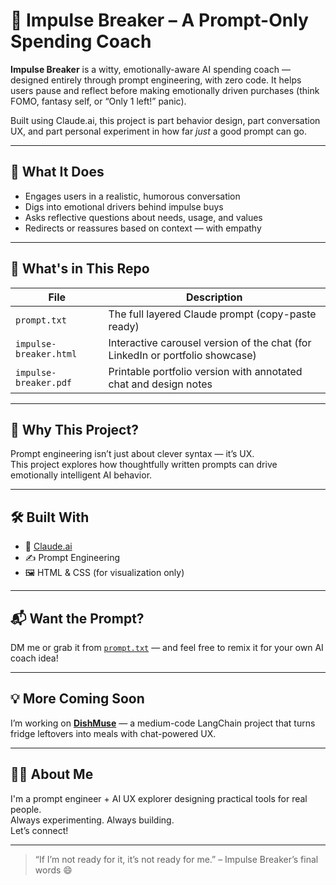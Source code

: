 # 💸 Impulse Breaker – A Prompt-Only Spending Coach

**Impulse Breaker** is a witty, emotionally-aware AI spending coach — designed entirely through prompt engineering, with zero code. It helps users pause and reflect before making emotionally driven purchases (think FOMO, fantasy self, or “Only 1 left!” panic).

Built using Claude.ai, this project is part behavior design, part conversation UX, and part personal experiment in how far *just* a good prompt can go.

---

## 🧠 What It Does

- Engages users in a realistic, humorous conversation
- Digs into emotional drivers behind impulse buys
- Asks reflective questions about needs, usage, and values
- Redirects or reassures based on context — with empathy

---

## 🧰 What's in This Repo

| File | Description |
|------|-------------|
| `prompt.txt` | The full layered Claude prompt (copy-paste ready) |
| `impulse-breaker.html` | Interactive carousel version of the chat (for LinkedIn or portfolio showcase) |
| `impulse-breaker.pdf` | Printable portfolio version with annotated chat and design notes |

---

## 📌 Why This Project?

Prompt engineering isn’t just about clever syntax — it’s UX.  
This project explores how thoughtfully written prompts can drive emotionally intelligent AI behavior.

---

## 🛠️ Built With

- 🧠 [Claude.ai](https://claude.ai)
- ✍️ Prompt Engineering
- 🖼️ HTML & CSS (for visualization only)

---

## 📬 Want the Prompt?

DM me or grab it from [`prompt.txt`](./prompt.txt) — and feel free to remix it for your own AI coach idea!

---

## 💡 More Coming Soon

I’m working on [**DishMuse**](https://www.linkedin.com) — a medium-code LangChain project that turns fridge leftovers into  meals with chat-powered UX.

---

## 🙋‍♀️ About Me

I'm a prompt engineer + AI UX explorer designing practical tools for real people.  
Always experimenting. Always building.  
Let’s connect!

---

> “If I’m not ready for it, it’s not ready for me.” – Impulse Breaker’s final words 😄
